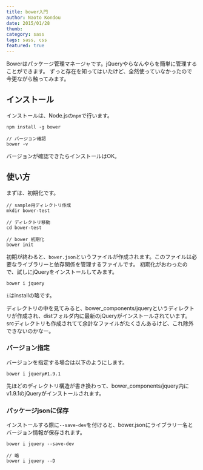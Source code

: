 ```yaml
---
title: bower入門
author: Naoto Kondou
date: 2015/01/28
thumb:
category: sass
tags: sass, css
featured: true
---
```



Bowerはパッケージ管理マネージャです。jQueryやらなんやらを簡単に管理することができます。
ずっと存在を知ってはいたけど、全然使っていなかったので今更ながら触ってみます。

## インストール
インストールは、Node.jsの`npm`で行います。

```
npm install -g bower

// バージョン確認
bower -v
```

バージョンが確認できたらインストールはOK。


## 使い方
まずは、初期化です。

```
// sample用ディレクトリ作成
mkdir bower-test

// ディレクトリ移動
cd bower-test

// bower 初期化
bower init
```

初期が終わると、`bower.json`というファイルが作成されます。このファイルは必要なライブラリーと依存関係を管理するファイルです。
初期化がおわったので、試しにjQueryをインストールしてみます。

```
bower i jquery
```

`i`はinstallの略です。

ディレクトリの中を見てみると、bower_components/jqueryというディレクトリが作成され、distフォルダ内に最新のjQueryがインストールされています。
srcディレクトリも作成されてて余計なファイルがたくさんあるけど、これ除外できないのかなー。

### バージョン指定
バージョンを指定する場合は以下のようにします。

```
bower i jquery#1.9.1
```

先ほどのディレクトリ構造が書き換わって、bower_components/jquery内にv1.9.1のjQueryがインストールされます。

### パッケージjsonに保存
インストールする際に`--save-dev`を付けると、bower.jsonにライブラリー名とバージョン情報が保存されます。


```
bower i jquery --save-dev

// 略
bower i jquery --D
```
